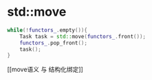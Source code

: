 # std::move

```c++
while(!functors_.empty()){
	Task task = std::move(functors_.front());
	functors_.pop_front();
	task();
}

```

[[move语义 与 结构化绑定]]